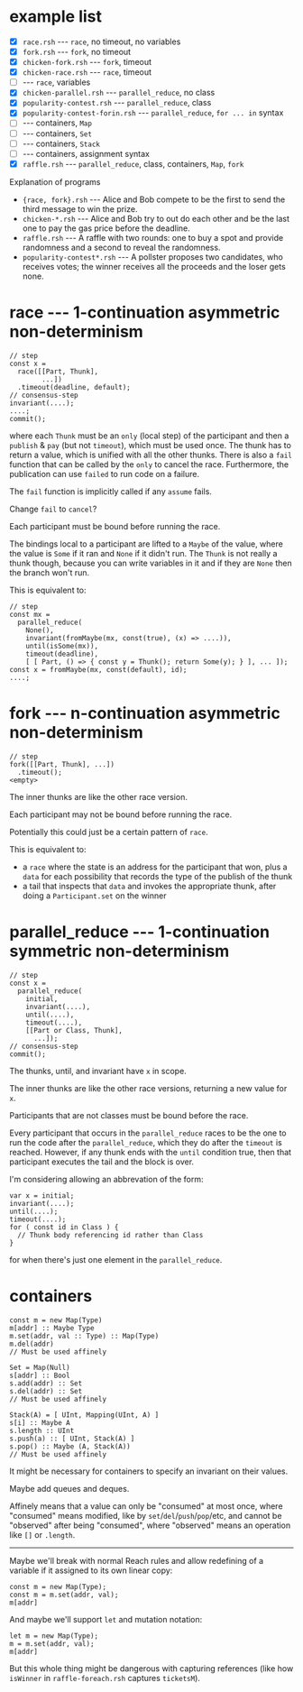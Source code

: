 # example list

- [x] `race.rsh` --- `race`, no timeout, no variables
- [x] `fork.rsh` --- `fork`, no timeout
- [x] `chicken-fork.rsh` --- `fork`, timeout
- [x] `chicken-race.rsh` --- `race`, timeout
- [ ] --- `race`, variables
- [x] `chicken-parallel.rsh` --- `parallel_reduce`, no class
- [x] `popularity-contest.rsh` --- `parallel_reduce`, class
- [x] `popularity-contest-forin.rsh` --- `parallel_reduce`, `for ... in` syntax
- [ ] --- containers, `Map`
- [ ] --- containers, `Set`
- [ ] --- containers, `Stack`
- [ ] --- containers, assignment syntax
- [x] `raffle.rsh` --- `parallel_reduce`, class, containers, `Map`, `fork`

Explanation of programs
- `{race, fork}.rsh` --- Alice and Bob compete to be the first to send the
  third message to win the prize.
- `chicken-*.rsh` --- Alice and Bob try to out do each other and be the last
  one to pay the gas price before the deadline.
- `raffle.rsh` --- A raffle with two rounds: one to buy a spot and provide
  randomness and a second to reveal the randomness.
- `popularity-contest*.rsh` --- A pollster proposes two candidates, who
  receives votes; the winner receives all the proceeds and the loser gets
  none.

# race --- 1-continuation asymmetric non-determinism

```
// step
const x =
  race([[Part, Thunk],
        ...])
  .timeout(deadline, default);
// consensus-step
invariant(....);
....;
commit();
```

where each `Thunk` must be an `only` (local step) of the participant and then a `publish` & `pay` (but not `timeout`), which must be used once. The thunk
has to return a value, which is unified with all the other thunks. There is
also a `fail` function that can be called by the `only` to cancel the race.
Furthermore, the publication can use `failed` to run code on a failure.

The `fail` function is implicitly called if any `assume` fails.

Change `fail` to `cancel`?

Each participant must be bound before running the race.

The bindings local to a participant are lifted to a `Maybe` of the value, where
the value is `Some` if it ran and `None` if it didn't run. The `Thunk` is not
really a thunk though, because you can write variables in it and if they are
`None` then the branch won't run.

This is equivalent to:

```
// step
const mx =
  parallel_reduce(
    None(),
    invariant(fromMaybe(mx, const(true), (x) => ....)),
    until(isSome(mx)),
    timeout(deadline),
    [ [ Part, () => { const y = Thunk(); return Some(y); } ], ... ]);
const x = fromMaybe(mx, const(default), id);
....;
```

# fork --- n-continuation asymmetric non-determinism

```
// step
fork([[Part, Thunk], ...])
  .timeout();
<empty>
```

The inner thunks are like the other race version.

Each participant may not be bound before running the race.

Potentially this could just be a certain pattern of `race`.

This is equivalent to:
- a `race` where the state is an address for the participant that
  won, plus a `data` for each possibility that records the type of the publish
  of the thunk
- a tail that inspects that `data` and invokes the appropriate thunk, after
  doing a `Participant.set` on the winner

# parallel_reduce --- 1-continuation symmetric non-determinism

```
// step
const x =
  parallel_reduce(
    initial,
    invariant(....),
    until(....),
    timeout(....),
    [[Part or Class, Thunk],
      ...]);
// consensus-step
commit();
```

The thunks, until, and invariant have `x` in scope.

The inner thunks are like the other race versions, returning a new value for
`x`.

Participants that are not classes must be bound before the race.

Every participant that occurs in the `parallel_reduce` races to be the one to
run the code after the `parallel_reduce`, which they do after the `timeout` is
reached. However, if any thunk ends with the `until` condition true, then that
participant executes the tail and the block is over.

I'm considering allowing an abbrevation of the form:

```
var x = initial;
invariant(....);
until(....);
timeout(....);
for ( const id in Class ) {
  // Thunk body referencing id rather than Class
}
```

for when there's just one element in the `parallel_reduce`.

# containers

```
const m = new Map(Type)
m[addr] :: Maybe Type
m.set(addr, val :: Type) :: Map(Type)
m.del(addr)
// Must be used affinely
```

```
Set = Map(Null)
s[addr] :: Bool
s.add(addr) :: Set
s.del(addr) :: Set
// Must be used affinely
```

```
Stack(A) = [ UInt, Mapping(UInt, A) ]
s[i] :: Maybe A
s.length :: UInt
s.push(a) :: [ UInt, Stack(A) ]
s.pop() :: Maybe (A, Stack(A))
// Must be used affinely
```

It might be necessary for containers to specify an invariant on their values.

Maybe add queues and deques.

Affinely means that a value can only be "consumed" at most once, where
"consumed" means modified, like by `set`/`del`/`push`/`pop`/etc, and cannot be
"observed" after being "consumed", where "observed" means an operation like
`[]` or `.length`.

---

Maybe we'll break with normal Reach rules and allow redefining of a variable if it
assigned to its own linear copy:
```
const m = new Map(Type);
const m = m.set(addr, val);
m[addr]
```
And maybe we'll support `let` and mutation notation:
```
let m = new Map(Type);
m = m.set(addr, val);
m[addr]
```
But this whole thing might be dangerous with capturing references (like how
`isWinner` in `raffle-foreach.rsh` captures `ticketsM`).

